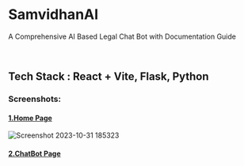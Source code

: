 # SamvidhanAI

A Comprehensive AI Based Legal Chat Bot with Documentation Guide

</br>

## Tech Stack : React + Vite, Flask, Python

### Screenshots:

#### <ins>1.Home Page</ins>

![Screenshot 2023-10-31 185323](https://github.com/Dee-Codez/SamvidhanAI/assets/114132607/aca78e7d-295c-4484-a39b-f4772b0e7f6f)

#### <ins>2.ChatBot Page</ins>
